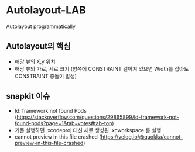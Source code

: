 # Autolayout-LAB
Autolayout programmatically 

## Autolayout의 핵심
- 해당 뷰의 X,y 위치 
- 해당 뷰의 가로, 세로 크기
 (양쪽에 CONSTRAINT 걸어져 있으면 Width를 잡아도 CONSTRAINT 충돌이 발생)
 
## snapkit 이슈
- ld: framework not found Pods (https://stackoverflow.com/questions/29865899/ld-framework-not-found-pods?page=1&tab=votes#tab-top)
-  기존 실행하던 .xcodeproj 대신 새로 생성된 .xcworkspace 를 실행
- cannot preview in this file crashed (https://velog.io/@quokka/cannot-preview-in-this-file-crashed)
